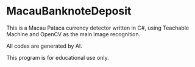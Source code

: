 ﻿# MacauBanknoteDeposit
This is a Macau Pataca currency detector written in C#, using Teachable Machine and OpenCV as the main image recognition.

All codes are generated by AI.

This program is for educational use only.
